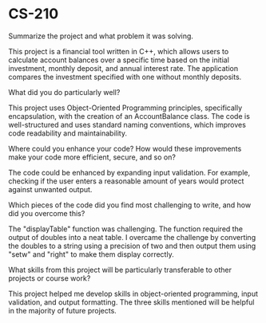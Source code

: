 # CS-210

Summarize the project and what problem it was solving. 

This project is a financial tool written in C++, which allows users to calculate account balances over a specific time based on the initial investment, monthly deposit, and annual interest rate. The application compares the investment specified with one without monthly deposits.

What did you do particularly well? 

This project uses Object-Oriented Programming principles, specifically encapsulation, with the creation of an AccountBalance class. The code is well-structured and uses standard naming conventions, which improves code readability and maintainability.

Where could you enhance your code? How would these improvements make your code more efficient, secure, and so on? 

The code could be enhanced by expanding input validation. For example, checking if the user enters a reasonable amount of years would protect against unwanted output.

Which pieces of the code did you find most challenging to write, and how did you overcome this? 

The "displayTable" function was challenging. The function required the output of doubles into a neat table. I overcame the challenge by converting the doubles to a string using a precision of two and then output them using "setw" and "right" to make them display correctly.

What skills from this project will be particularly transferable to other projects or course work?

This project helped me develop skills in object-oriented programming, input validation, and output formatting. The three skills mentioned will be helpful in the majority of future projects.
 
 
 
 
